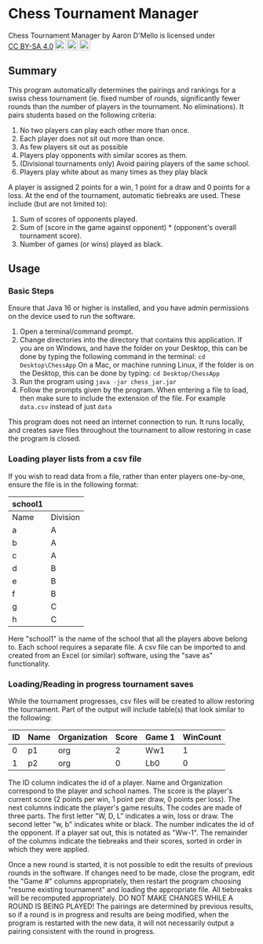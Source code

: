 # Chess Tournament Manager
<p xmlns:cc="http://creativecommons.org/ns#" xmlns:dct="http://purl.org/dc/terms/"><span property="dct:title">Chess Tournament Manager</span> by <span property="cc:attributionName">Aaron D'Mello</span> is licensed under <a href="http://creativecommons.org/licenses/by-sa/4.0/?ref=chooser-v1" target="_blank" rel="license noopener noreferrer" style="display:inline-block;">CC BY-SA 4.0<img style="height:22px!important;margin-left:3px;vertical-align:text-bottom;" src="https://mirrors.creativecommons.org/presskit/icons/cc.svg?ref=chooser-v1"><img style="height:22px!important;margin-left:3px;vertical-align:text-bottom;" src="https://mirrors.creativecommons.org/presskit/icons/by.svg?ref=chooser-v1"><img style="height:22px!important;margin-left:3px;vertical-align:text-bottom;" src="https://mirrors.creativecommons.org/presskit/icons/sa.svg?ref=chooser-v1"></a></p>

## Summary

This program automatically determines the pairings and rankings for a swiss chess tournament
(ie. fixed number of rounds, significantly fewer rounds than the number of players
in the tournament. No eliminations).
It pairs students based on the following criteria:


1. No two players can play each other more than once.
2. Each player does not sit out more than once.
3. As few players sit out as possible
4. Players play opponents with similar scores as them.
5. (Divisional tournaments only) Avoid pairing players of the same school.
6. Players play white about as many times as they play black

A player is assigned 2 points for a win, 1 point for a draw and 0 points for a loss.
At the end of the tournament, automatic tiebreaks are used. These include (but are not limited to):
1. Sum of scores of opponents played.
2. Sum of (score in the game against opponent) * (opponent's overall tournament score).
3. Number of games (or wins) played as black.

 
## Usage
### Basic Steps
Ensure that Java 16 or higher is installed, and you have admin permissions on the device 
used to run the software. 

1. Open a terminal/command prompt.
2. Change directories into the directory that contains this application.
   If you are on Windows, and have the folder on your Desktop, this can be done by typing the following command in the terminal:
   ```cd Desktop\ChessApp```
   On a Mac, or machine running Linux, if the folder is on the Desktop, this can be done by typing:
   ```cd Desktop/ChessApp```
3. Run the program using ```java -jar chess_jar.jar```
4. Follow the prompts given by the program. When entering a file
   to load, then make sure to include the extension of the file. For example ```data.csv```
   instead of just ```data```

This program does not need an internet connection to run. It runs locally, and creates save
files throughout the tournament to allow restoring in case the program is closed. 
### Loading player lists from a csv file

If you wish to read data from a file, rather than enter players one-by-one,
ensure the file is in the following format:


|school1| |
|-------|--------|
|Name   |Division|
|a      |A       |
|b      |A       |
|c      |A       |
|d      |B       |
|e      |B       |
|f      |B       |
|g      |C       |
|h      |C       |

Here "school1" is the name of the school that all the players above belong to.
Each school requires a separate file. A csv file can be imported to and created from an Excel 
(or similar) software, using the "save as" functionality.

### Loading/Reading in progress tournament saves
While the tournament progresses, csv files will be created to allow restoring the tournament.
Part of the output will include table(s) that look similar to the following:

|ID |Name|Organization|Score|Game 1|WinCount|
|---|----|------------|-----|------|--------|
|0  |p1  |org         |2    |Ww1   |1       |
|1  |p2  |org         |0    |Lb0   |0       |

The ID column indicates the id of a player. Name and Organization
correspond to the player and school names. The score is the player's current score
(2 points per win, 1 point per draw, 0 points per loss). The next columns indicate
the player's game results. The codes are made of three parts. The first letter "W, D, L"
indicates a win, loss or draw. The second letter "w, b" indicates white or black.
The number indicates the id of the opponent. If a player sat out, this is notated as "Ww-1".
The remainder of the columns indicate the tiebreaks and their scores, sorted in order in which
they were applied.

Once a new round is started, it is not possible to edit the results of previous rounds
in the software. If changes need to be made, close the program, edit the "Game #"
columns appropriately, then restart the program choosing "resume existing tournament"
and loading the appropriate file. All tiebreaks will be recomputed appropriately.
DO NOT MAKE CHANGES WHILE A ROUND IS BEING PLAYED! The pairings are determined by previous results,
so if a round is in progress and results are being modified, when the program
is restarted with the new data, it will not necessarily output a pairing consistent with the
round in progress.
